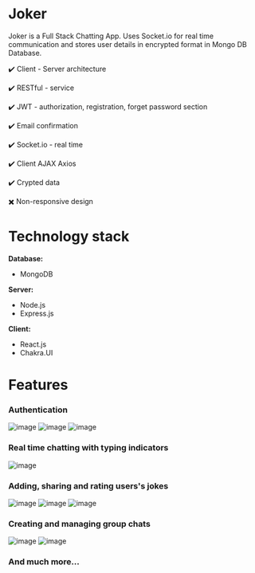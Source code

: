 # Joker
Joker is a Full Stack Chatting App. Uses Socket.io for real time communication and stores user details in encrypted format in Mongo DB Database.

:heavy_check_mark: Client - Server architecture

:heavy_check_mark: RESTful - service

:heavy_check_mark: JWT - authorization, registration, forget password section

:heavy_check_mark: Email confirmation

:heavy_check_mark: Socket.io - real time

:heavy_check_mark: Client AJAX Axios

:heavy_check_mark: Crypted data

:heavy_multiplication_x: Non-responsive design

# Technology stack
**Database:**
* MongoDB

**Server:**
* Node.js
* Express.js

**Client:**
* React.js
* Chakra.UI

# Features
### Authentication
![image](https://user-images.githubusercontent.com/63809252/188878592-862032c3-3b07-404b-b2cd-38ff450ad721.png)
![image](https://user-images.githubusercontent.com/63809252/188878835-2ec1c5a5-5c55-4958-a85b-2034006e196b.png)
![image](https://user-images.githubusercontent.com/63809252/188878935-b467170c-f5b8-4765-b7ed-e6fe7d125c9b.png)

### Real time chatting with typing indicators
![image](https://user-images.githubusercontent.com/63809252/188881137-f153c78a-ab42-4bdb-a8a5-9e810d109749.png)

### Adding, sharing and rating users's jokes
![image](https://user-images.githubusercontent.com/63809252/188879367-d33ec5c4-1a62-48cd-835d-d1b2aa6cc9ee.png)
![image](https://user-images.githubusercontent.com/63809252/188879437-562e3ec1-c1fa-40a3-bfe6-d0e9087832d9.png)
![image](https://user-images.githubusercontent.com/63809252/188879508-5f34d30e-5f41-4acb-9ca2-8d89789096f3.png)

### Creating and managing group chats
![image](https://user-images.githubusercontent.com/63809252/188880488-95cb81ee-a882-4d64-a359-856d53ba448d.png)
![image](https://user-images.githubusercontent.com/63809252/188880669-277b8030-a205-4236-907b-669f5e078f6e.png)

### And much more...
